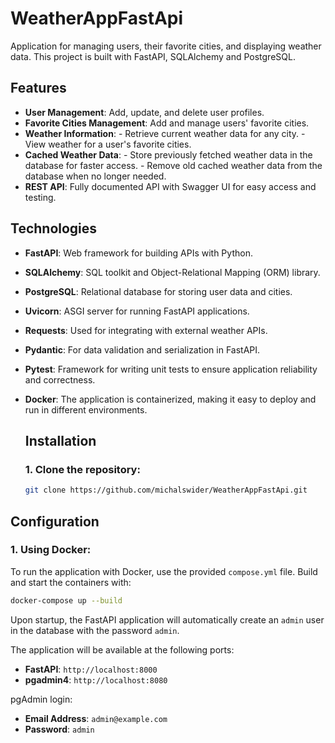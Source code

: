 # **WeatherAppFastApi**

Application for managing users, their favorite cities, and displaying weather data. This project is built with FastAPI, SQLAlchemy and PostgreSQL.

## **Features**
- **User Management**: Add, update, and delete user profiles.
- **Favorite Cities Management**: Add and manage users' favorite cities.
- **Weather Information**: - Retrieve current weather data for any city. - View weather for a user's favorite cities.
- **Cached Weather Data**: - Store previously fetched weather data in the database for faster access. - Remove old cached weather data from the database when no longer needed.
- **REST API**: Fully documented API with Swagger UI for easy access and testing.

## **Technologies**
- **FastAPI**: Web framework for building APIs with Python.
- **SQLAlchemy**: SQL toolkit and Object-Relational Mapping (ORM) library.
- **PostgreSQL**: Relational database for storing user data and cities.
- **Uvicorn**: ASGI server for running FastAPI applications.
- **Requests**: Used for integrating with external weather APIs.
- **Pydantic**: For data validation and serialization in FastAPI.
- **Pytest**: Framework for writing unit tests to ensure application reliability and correctness.
- **Docker**: The application is containerized, making it easy to deploy and run in different environments.

  ## **Installation**

  ### **1. Clone the repository:**
   ```bash
   git clone https://github.com/michalswider/WeatherAppFastApi.git
   ```

## **Configuration**

### **1. Using Docker:**
To run the application with Docker, use the provided `compose.yml` file. Build and start the containers with:
   ```bash
   docker-compose up --build
   ```
Upon startup, the FastAPI application will automatically create an `admin` user in the database with the password `admin`.

The application will be available at the following ports:
- **FastAPI**: `http://localhost:8000`
- **pgadmin4**: `http://localhost:8080`

pgAdmin login:
- **Email Address**: `admin@example.com`
- **Password**: `admin`
